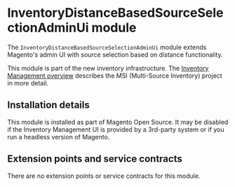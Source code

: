 # InventoryDistanceBasedSourceSelectionAdminUi module

The `InventoryDistanceBasedSourceSelectionAdminUi` module extends Magento's admin UI with source selection based on distance functionality.

This module is part of the new inventory infrastructure. The
[Inventory Management overview](https://devdocs.magento.com/guides/v2.4/inventory/index.html)
describes the MSI (Multi-Source Inventory) project in more detail.

## Installation details

This module is installed as part of Magento Open Source. It may be disabled if the Inventory Management UI
is provided by a 3rd-party system or if you run a headless version of Magento.

## Extension points and service contracts

There are no extension points or service contracts for this module.
